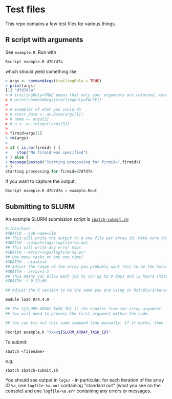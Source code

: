 # Test files

This repo contains a few test files for various things.

## R script with arguments

See `example.R`. Run with

```bash
Rscript example.R d7d7d7a
```

which should yield something like

```R
> args <- commandArgs(trailingOnly = TRUE)
> print(args)
[1] "d7d7d7a"
> # trailingOnly=TRUE means that only your arguments are returned, check:
> # print(commandArgs(trailingOnly=FALSE))
>
> # Examples of what you could do
> # start_date <- as.Date(args[1])
> # name <- args[2]
> # n <- as.integer(args[3])
>
> firmid=args[1]
> rm(args)
>
> if ( is.na(firmid) ) {
+    stop("No firmid was specified")
+ } else {
+ message(paste0("Starting processing for firmid=",firmid))
+ }
Starting processing for firmid=d7d7d7a
```

If you want to capture the output, 

```bash
Rscript example.R d7d7d7a > example.Rout
```

## Submitting to SLURM

An example SLURM submission script is [`sbatch-submit.sh`](sbatch-submit.sh):

```bash
#!/bin/bash
#SBATCH --job-name=ilm
## This will write the output to a one file per array id. Make sure the directory exists!
#SBATCH --output=logs/logfile-%a.out
## This will write any error msgs
#SBATCH --error=logs/logfile-%a.err
## How many tasks at any one time?
#SBATCH --ntasks=4
## Adjust the range of the array you probably want this to be the total number of firms, but try it with a few.
#SBATCH --array=1-3
## This means you allow each job to run up to 0 days and 72 hours (that's what the notation says). Adjust
#SBATCH -t 0-72:00 

## Adjust the R version to be the same you are using in Rstudio/interactively!

module load R/4.4.0

## The ${SLURM_ARRAY_TASK_ID} is the counter from the array argument.
## You will need to process the first argument within the code.

## You can try out this same command line manually. If it works, then it will work from within SLURM

Rscript example.R "xxxx${SLURM_ARRAY_TASK_ID}"
```

To submit:

```
sbatch <filename>
```

e.g.

```bash
sbatch sbatch-submit.sh
```

You should see output in `logs/` - in particular, for each iteration of the array ID `%a`, one `logfile-%a.out` containing "standard out" (what you see on the console) and one `logfile-%a.err` containing any errors or messages.
